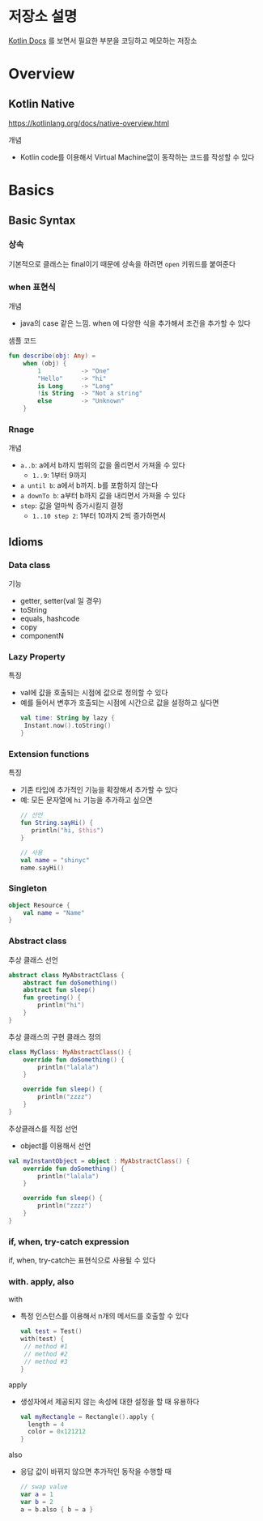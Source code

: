 # 저장소 설명
[Kotlin Docs](https://kotlinlang.org/) 를 보면서 필요한 부분을 코딩하고 메모하는 저장소

# Overview
## Kotlin Native
https://kotlinlang.org/docs/native-overview.html

개념
- Kotlin code를 이용해서 Virtual Machine없이 동작하는 코드를 작성할 수 있다

# Basics
## Basic Syntax
### 상속
기본적으로 클래스는 final이기 때문에 상속을 하려면 `open` 키워드를 붙여준다

### when 표현식
개념
- java의 case 같은 느낌. when 에 다양한 식을 추가해서 조건을 추가할 수 있다

샘플 코드
```kotlin
fun describe(obj: Any) =
    when (obj) {
        1           -> "One"
        "Hello"     -> "hi"
        is Long     -> "Long"
        !is String  -> "Not a string"
        else        -> "Unknown"
    }
```

### Rnage
개념
- `a..b`: a에서 b까지 범위의 값을 올리면서 가져올 수 있다
   - `1..9`: 1부터 9까지
- `a until b`: a에서 b까지. b를 포함하지 않는다
- `a downTo b`: a부터 b까지 값을 내리면서 가져올 수 있다
- `step`: 값을 얼마씩 증가시킬지 결정
   - `1..10 step 2`: 1부터 10까지 2씩 증가하면서 

## Idioms
### Data class
기능
- getter, setter(val 일 경우)
- toString
- equals, hashcode
- copy
- componentN

### Lazy Property
특징
- val에 값을 호출되는 시점에 값으로 정의할 수 있다
- 예를 들어서 변후가 호출되는 시점에 시간으로 값을 설정하고 싶다면
   ```kotlin
   val time: String by lazy {
    Instant.now().toString()
   }
   ```

### Extension functions
특징
- 기존 타입에 추가적인 기능을 확장해서 추가할 수 있다
- 예: 모든 문자열에 `hi` 기능을 추가하고 싶으면
   ```kotlin
   // 선언
   fun String.sayHi() {
      println("hi, $this")
   }

   // 사용
   val name = "shinyc"
   name.sayHi()
   ```

### Singleton
```kotlin
object Resource {
    val name = "Name"
}
```

### Abstract class 
추상 클래스 선언
```kotlin
abstract class MyAbstractClass {
    abstract fun doSomething()
    abstract fun sleep()
    fun greeting() {
        println("hi")
    }
}
```

추상 클래스의 구현 클래스 정의
```kotlin
class MyClass: MyAbstractClass() {
    override fun doSomething() {
        println("lalala")
    }

    override fun sleep() {
        println("zzzz")
    }
}
```

추상클래스를 직접 선언
- object를 이용해서 선언
```kotlin
val myInstantObject = object : MyAbstractClass() {
    override fun doSomething() {
        println("lalala")
    }

    override fun sleep() {
        println("zzzz")
    }
}
```

### if, when, try-catch expression
if, when, try-catch는 표현식으로 사용될 수 있다

### with. apply, also
with
- 특정 인스턴스를 이용해서 n개의 메서드를 호출할 수 있다
   ```kotlin
   val test = Test()
   with(test) {
    // method #1
    // method #2
    // method #3
   }
   ```

apply
- 생성자에서 제공되지 않는 속성에 대한 설정을 할 때 유용하다
   ```kotlin
   val myRectangle = Rectangle().apply {
     length = 4
     color = 0x121212
   }
   ```
also
- 응답 값이 바뀌지 않으면 추가적인 동작을 수행할 때
   ```kotlin
   // swap value
   var a = 1
   var b = 2
   a = b.also { b = a }
   ```